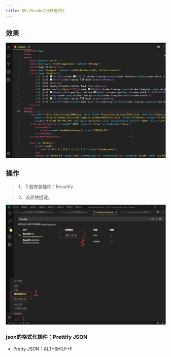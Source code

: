 ```yaml
---
title: 09.VScode之代码格式化
---
```


## 效果

![](./image/9-1.gif)

## 操作

> 1、下载安装插件：Beautify

> 2、设置快捷键。

![](./image/9-2.png)


### json的格式化插件：Prettify JSON

- Pretty JSON：ALT+SHILF+F